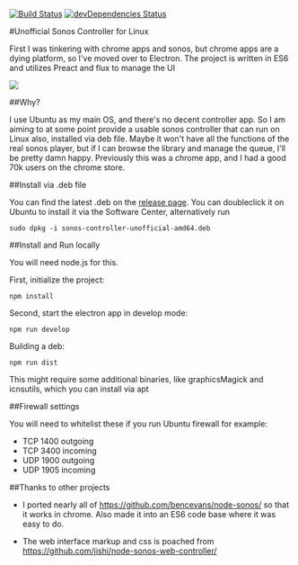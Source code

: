 [![Build Status](https://travis-ci.org/pascalopitz/unoffical-sonos-controller-for-linux.svg?branch=master)](https://travis-ci.org/pascalopitz/unoffical-sonos-controller-for-linux)
[![devDependencies Status](https://david-dm.org/pascalopitz/unoffical-sonos-controller-for-linux/dev-status.svg)](https://david-dm.org/pascalopitz/unoffical-sonos-controller-for-linux?type=dev)

#Unofficial Sonos Controller for Linux

First I was tinkering with chrome apps and sonos, but chrome apps are a dying platform, so I've moved over to Electron.
The project is written in ES6 and utilizes Preact and flux to manage the UI

![](http://pascalopitz.github.io/unoffical-sonos-controller-for-linux/screenshots/screenshot_1.png?raw=true)

##Why?

I use Ubuntu as my main OS, and there's no decent controller app.
So I am aiming to at some point provide a usable sonos controller that can run on Linux also, installed via deb file.
Maybe it won't have all the functions of the real sonos player, but if I can browse the library and manage the queue, I'll be pretty damn happy.
Previously this was a chrome app, and I had a good 70k users on the chrome store.

##Install via .deb file

You can find the latest .deb on the [release page](https://github.com/pascalopitz/unoffical-sonos-controller-for-linux/releases). You can doubleclick it on Ubuntu to install it via the Software Center, alternatively run

	sudo dpkg -i sonos-controller-unofficial-amd64.deb

##Install and Run locally

You will need node.js for this.

First, initialize the project:

	npm install

Second, start the electron app in develop mode:

	npm run develop

Building a deb:

	npm run dist

This might require some additional binaries, like graphicsMagick and icnsutils, which you can install via apt

##Firewall settings

You will need to whitelist these if you run Ubuntu firewall for example:

- TCP 1400 outgoing
- TCP 3400 incoming
- UDP 1900 outgoing
- UDP 1905 incoming

##Thanks to other projects

- I ported nearly all of https://github.com/bencevans/node-sonos/ so that it works in chrome.
  Also made it into an ES6 code base where it was easy to do.

- The web interface markup and css is poached from https://github.com/jishi/node-sonos-web-controller/
